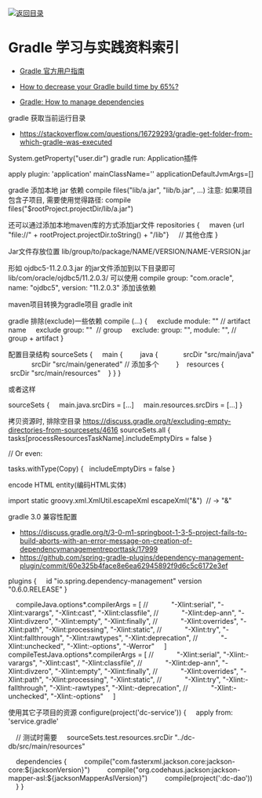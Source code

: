 [![返回目录](https://parg.co/UGo)](https://parg.co/b4z) 
 
 
 
 


 


 


 



# Gradle 学习与实践资料索引



- [Gradle 官方用户指南](https://docs.gradle.org/current/userguide/userguide.html)

- [How to decrease your Gradle build time by 65%?](http://6me.us/QpxUcN) 

- [Gradle: How to manage dependencies](http://6me.us/RGl3) 


gradle 获取当前运行目录


- https://stackoverflow.com/questions/16729293/gradle-get-folder-from-which-gradle-was-executed


System.getProperty("user.dir")
gradle run: Application插件


apply plugin: 'application'
mainClassName=''
applicationDefaultJvmArgs=[]


gradle 添加本地 jar 依赖
compile files("lib/a.jar", "lib/b.jar", ...)
注意: 如果项目包含子项目, 需要使用觉得路径:
compile files("$rootProject.projectDir/lib/a.jar")


还可以通过添加本地maven库的方式添加jar文件
repositories {
    maven {url "file://" + rootProject.projectDir.toString() + "/lib"}
    // 其他仓库
}


Jar文件存放位置
lib/group/to/package/NAME/VERSION/NAME-VERSION.jar


形如 ojdbc5-11.2.0.3.jar 的jar文件添加到以下目录即可
lib/com/oracle/ojdbc5/11.2.0.3/
可以使用
compile group: "com.oracle", name: "ojdbc5", version: "11.2.0.3"
添加该依赖


maven项目转换为gradle项目
gradle init


gradle 排除(exclude)一些依赖
compile (...) {
    exclude module: "" // artifact name
    exclude group: ""  // group
    exclude: group: "", module: "", // group + artifact
}


配置目录结构
sourceSets {
    main {
        java {
            srcDir "src/main/java"
            srcDir "src/main/generated" // 添加多个
        }
   resources {
       srcDir "src/main/resources"
   }
}
}


或者这样


sourceSets {
    main.java.srcDirs = [...]
    main.resources.srcDirs = [...]
}


拷贝资源时, 排除空目录
https://discuss.gradle.org/t/excluding-empty-directories-from-sourcesets/4616
sourceSets.all {
  tasks[processResourcesTaskName].includeEmptyDirs = false
}


// Or even:


tasks.withType(Copy) {
  includeEmptyDirs = false
}


encode HTML entity(编码HTML实体)


import static groovy.xml.XmlUtil.escapeXml
escapeXml("&")  // -> "&amp;"


gradle 3.0 兼容性配置


- https://discuss.gradle.org/t/3-0-m1-springboot-1-3-5-project-fails-to-build-aborts-with-an-error-message-on-creation-of-dependencymanagementreporttask/17999
- https://github.com/spring-gradle-plugins/dependency-management-plugin/commit/60e325b4face8e6ea62945892f9d6c5c6172e3ef


plugins {
    id "io.spring.dependency-management" version "0.6.0.RELEASE"
}


    compileJava.options*.compilerArgs = [
//            "-Xlint:serial", "-Xlint:varargs", "-Xlint:cast", "-Xlint:classfile",
//            "-Xlint:dep-ann", "-Xlint:divzero", "-Xlint:empty", "-Xlint:finally",
//            "-Xlint:overrides", "-Xlint:path", "-Xlint:processing", "-Xlint:static",
//            "-Xlint:try", "-Xlint:fallthrough", "-Xlint:rawtypes", "-Xlint:deprecation",
//            "-Xlint:unchecked", "-Xlint:-options", "-Werror"
    ]
    compileTestJava.options*.compilerArgs = [
//            "-Xlint:serial", "-Xlint:-varargs", "-Xlint:cast", "-Xlint:classfile",
//            "-Xlint:dep-ann", "-Xlint:divzero", "-Xlint:empty", "-Xlint:finally",
//            "-Xlint:overrides", "-Xlint:path", "-Xlint:processing", "-Xlint:static",
//            "-Xlint:try", "-Xlint:-fallthrough", "-Xlint:-rawtypes", "-Xlint:-deprecation",
//            "-Xlint:-unchecked", "-Xlint:-options"
    ]


使用其它子项目的资源
configure(project('dc-service')) {
    apply from: 'service.gradle'


    // 测试时需要
    sourceSets.test.resources.srcDir "../dc-db/src/main/resources"


    dependencies {
        compile("com.fasterxml.jackson.core:jackson-core:${jacksonVersion}")
        compile("org.codehaus.jackson:jackson-mapper-asl:${jacksonMapperAslVersion}")
        compile(project(':dc-dao'))
    }
}